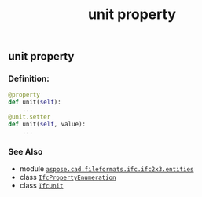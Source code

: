﻿---
title: unit property
second_title: Aspose.CAD for Python via .NET API References
description: 
type: docs
weight: 70
url: /python-net/aspose.cad.fileformats.ifc.ifc2x3.entities/ifcpropertyenumeration/unit/
is_root: false
---

## unit property

### Definition:
```python
@property
def unit(self):
    ...
@unit.setter
def unit(self, value):
    ...
```

### See Also
* module [`aspose.cad.fileformats.ifc.ifc2x3.entities`](../../)
* class [`IfcPropertyEnumeration`](/cad/python-net/aspose.cad.fileformats.ifc.ifc2x3.entities/ifcpropertyenumeration)
* class [`IfcUnit`](/cad/python-net/aspose.cad.fileformats.ifc.ifc2x3.types/ifcunit)
